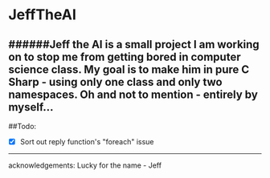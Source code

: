 # JeffTheAI
######Jeff the AI is a small project I am working on to stop me from getting bored in computer science class. My goal is to make him in pure C Sharp - using only one class and only two namespaces. Oh and not to mention - entirely by myself...
----
##Todo:
- [x] Sort out reply function's "foreach" issue

---
acknowledgements: Lucky for the name - Jeff

